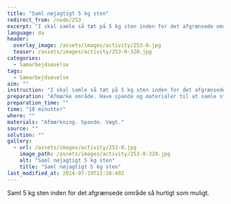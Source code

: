 ```yaml
---
title: "Saml nøjagtigt 5 kg sten"
redirect_from: /node/253
excerpt: "I skal samle så tæt på 5 kg sten inden for det afgrænsede område så hurtigt som muligt. For hver 100 gram I rammer ved siden af, skal alle på holdet løse den vedlagte opgave en gang."
language: da
header:
  overlay_image: /assets/images/activity/253-0.jpg
  teaser: /assets/images/activity/253-0-320.jpg
categories: 
  - Samarbejdsøvelse
tags: 
  - Samarbejdsøvelse
aim: ""
instruction: "I skal samle så tæt på 5 kg sten inden for det afgrænsede område så hurtigt som muligt. For hver 100 gram I rammer ved siden af, skal alle på holdet løse den vedlagte opgave en gang."
preparation: "Afmærke område. Have spande og materialer til at samle stenene i. Medbring en vægt."
preparation_time: ""
time: "10 minutter"
where: ""
materials: "Afmærkning. Spande. Vægt."
source: ""
solution: ""
gallery:
  - url: /assets/images/activity/253-0.jpg
    image_path: /assets/images/activity/253-0-320.jpg
    alt: "Saml nøjagtigt 5 kg sten"
    title: "Saml nøjagtigt 5 kg sten"
last_modified_at: 2014-07-19T12:16:40Z
---
```

Saml 5 kg sten inden for det afgrænsede område så hurtigt som muligt.
